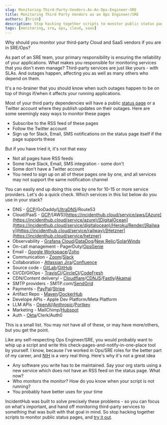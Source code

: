 ```yaml
---
slug: Monitoring-Third-Party-Vendors-As-An-Ops-Engineer-SRE
title: Monitoring Third Party Vendors as an Ops Engineer/SRE
authors: [hrish]
description: Stop hacking together scripts to monitor public status pages. Use a status page aggregator that gives you a summary of all your Cloud and SaaS status pages.
tags: [monitoring, sre, ops, cloud, saas]
---
```


Why should you monitor your third-party Cloud and SaaS vendors if you are in SRE/Ops?

As part of an SRE team, your primary responsibility is ensuring the reliability of your applications. What makes you
responsible for monitoring services that you don't even manage? Third-party services are just
like yours - with SLAs. And outages happen, affecting you as well as many others who depend on them.

It's a no-brainer that you should know when such outages happen to be on top of things if/when it affects your running applications.

Most of your third party dependencies will have a public [status page](/How-To-Monitor-Public-Status-Pages-of-Cloud-Providers-a-Step-by-Step-Approach) or a Twitter account 
where they publish updates on their outages. Here are some seemingly easy ways to monitor these pages
- Subscribe to the RSS feed of these pages
- Follow the Twitter account
- Sign up for Slack, Email, SMS notifications on the status page itself if the page supports these
<!-- truncate -->
But if you have tried it, it's not that easy
- Not all pages have RSS feeds
- Some have Slack, Email, SMS integration - some don't
- Some don't have a Twitter account
- You need to sign up on all of these pages one by one, and all services may not support the same notification channel

You can easily end up doing this one by one for 10-15 or more service providers. Let's do a quick check. 
Which services in this list below do you use in your stack?

- DNS - [GCP](https://incidenthub.cloud/service/googlecloudplatform)/GoDaddy/[UltraDNS](https://incidenthub.cloud/service/ultradns)/Route53
- Cloud/PaaS - [GCP](https://incidenthub.cloud/service/googlecloudplatform)/[AWS](https://incidenthub.cloud/service/aws/[Azure](https://incidenthub.cloud/service/azure)/[DigitalOcean](https://incidenthub.cloud/service/digitalocean)/Heroku/Render/[Railway](https://incidenthub.cloud/service/railway)/[Hetzner](https://incidenthub.cloud/service/hetzner)
- Observability - [Grafana Cloud](https://incidenthub.cloud/service/grafanacloud)/[DataDog](https://incidenthub.cloud/service/datadog)/[New Relic](https://incidenthub.cloud/service/newrelic)/[SolarWinds](https://incidenthub.cloud/service/solarwindsobservability)
- On-call management - PagerDuty/[OpsGenie](https://incidenthub.cloud/service/opsgenie)
- Email - [Google Workspace](https://incidenthub.cloud/service/googleworkspace)/[Zoho](https://incidenthub.cloud/service/zoho)
- Communication - [Zoom](https://incidenthub.cloud/service/zoom)/[Slack](https://incidenthub.cloud/service/slack)
- Collaboration - [Atlassian Jira](https://incidenthub.cloud/service/jira)/[Confluence](https://incidenthub.cloud/service/confluence)
- Source code - [GitLab](https://incidenthub.cloud/service/gitlab)/[GitHub](https://incidenthub.cloud/service/github)
- CI/CD/GitOps - [TravisCI](https://incidenthub.cloud/service/travisci)/[CircleCI](https://incidenthub.cloud/service/circleci)/[CodeFresh](https://incidenthub.cloud/service/codefresh)
- CDN/Content delivery/ - [Cloudflare](https://incidenthub.cloud/service/cloudflare)/[CDNJS](https://incidenthub.cloud/service/cdnjs)/[Fastly](https://incidenthub.cloud/service/fastly)/[Akamai](https://incidenthub.cloud/service/akamai)
- SMTP providers - SMTP.com/[SendGrid](https://incidenthub.cloud/service/sendgrid)
- Payments - [PayPal](https://incidenthub.cloud/service/paypal)/[Stripe](https://incidenthub.cloud/service/stripe)
- Artifact Repo - [Maven](https://incidenthub.cloud/service/maven)/[DockerHub](https://incidenthub.cloud/service/dockerhub)
- Develope APIs - Apple Dev Platform/Meta Platform
- LLM APIs - [OpenAI](https://incidenthub.cloud/service/openai)/[Anthropic](https://incidenthub.cloud/service/anthropic)/[Portkey](https://incidenthub.cloud/service/portkey)
- Marketing - MailChimp/[Hubspot](https://incidenthub.cloud/service/hubspot)
- Auth - [Okta](https://incidenthub.cloud/service/okta)/Clerk/Auth0

This is a small list. You may not have all of these, or may have more/others, but you get the point.

Like any self-respecting Ops Engineer/SRE, you would probably want to whip up a script and write this check-pages-and-notify-in-one-place
tool by yourself. I know, because I've worked in Ops/SRE roles for the better part of my career, and [NIH](https://en.wikipedia.org/wiki/Not_invented_here) 
is a very real thing. Here's why it's not a great idea
- Any software you write has to be maintained. Say your org starts using a new service which does not have an RSS feed on the status page. What now?
- Who monitors the monitor? How do you know when your script is not running?
- You probably have better uses for your time

IncidentHub was built to solve precisely these problems - so you can focus on what's important, and hand off monitoring third-party services 
to something that was built with that goal in mind. So stop hacking together scripts to monitor public status pages, and [try it out](https://incidenthub.cloud/).
